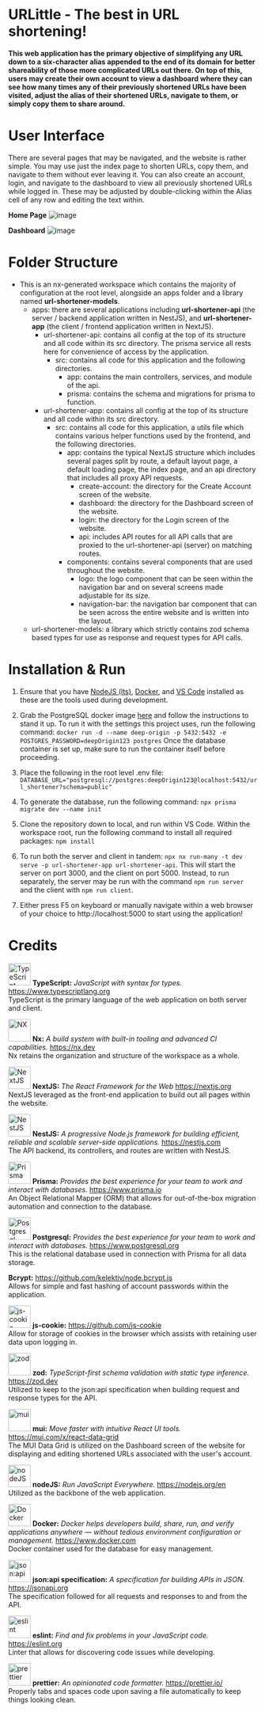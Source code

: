 # URLittle - The best in URL shortening!

**This web application has the primary objective of simplifying any URL down to a six-character alias appended to the end of its domain for better shareability of those more complicated URLs out there. On top of this, users may create their own account to view a dashboard where they can see how many times any of their previously shortened URLs have been visited, adjust the alias of their shortened URLs, navigate to them, or simply copy them to share around.**

# User Interface

There are several pages that may be navigated, and the website is rather simple. You may use just the index page to shorten URLs, copy them, and navigate to them without ever leaving it. You can also create an account, login, and navigate to the dashboard to view all previously shortened URLs while logged in. These may be adjusted by double-clicking within the Alias cell of any row and editing the text within.

**Home Page**
![image](https://github.com/dom426/deep-origin-url-shortener/assets/3878759/b316687f-ed68-4678-962a-c50cf875a144)

**Dashboard**
![image](https://github.com/dom426/deep-origin-url-shortener/assets/3878759/3e2adbfd-d081-4064-8c5e-630369d7d22c)

# Folder Structure

- This is an nx-generated workspace which contains the majority of configuration at the root level, alongside an apps folder and a library named **url-shortener-models**.
  - apps: there are several applications including **url-shortener-api** (the server / backend application written in NestJS), and **url-shortener-app** (the client / frontend application written in NextJS).
    - url-shortener-api: contains all config at the top of its structure and all code within its src directory. The prisma service all rests here for convenience of access by the application.
      - src: contains all code for this application and the following directories.
        - app: contains the main controllers, services, and module of the api.
        - prisma: contains the schema and migrations for prisma to function.
    - url-shortener-app: contains all config at the top of its structure and all code within its src directory.
      - src: contains all code for this application, a utils file which contains various helper functions used by the frontend, and the following directories.
        - app: contains the typical NextJS structure which includes several pages split by route, a default layout page, a default loading page, the index page, and an api directory that includes all proxy API requests.
          - create-account: the directory for the Create Account screen of the website.
          - dashboard: the directory for the Dashboard screen of the website.
          - login: the directory for the Login screen of the website.
          - api: includes API routes for all API calls that are proxied to the url-shortener-api (server) on matching routes.
        - components: contains several components that are used throughout the website.
          - logo: the logo component that can be seen within the navigation bar and on several screens made adjustable for its size.
          - navigation-bar: the navigation bar component that can be seen across the entire website and is written into the layout.
  - url-shortener-models: a library which strictly contains zod schema based types for use as response and request types for API calls.

# Installation & Run

1. Ensure that you have <a href="https://nodejs.org/en/download">NodeJS (lts)</a>, <a href="https://www.docker.com/get-started/">Docker</a>, and <a href="https://code.visualstudio.com/download">VS Code</a> installed as these are the tools used during development.

2. Grab the PostgreSQL docker image <a href="https://hub.docker.com/_/postgres">here</a> and follow the instructions to stand it up. To run it with the settings this project uses, run the following command:
   `docker run -d --name deep-origin -p 5432:5432 -e POSTGRES_PASSWORD=deepOrigin123 postgres`
   Once the database container is set up, make sure to run the container itself before proceeding.

3. Place the following in the root level .env file:
   `DATABASE_URL="postgresql://postgres:deepOrigin123@localhost:5432/url_shortener?schema=public"`

4. To generate the database, run the following command:
   `npx prisma migrate dev --name init`

5. Clone the repository down to local, and run within VS Code. Within the workspace root, run the following command to install all required packages:
   `npm install`

6. To run both the server and client in tandem: `npx nx run-many -t dev serve -p url-shortener-app url-shortener-api`. This will start the server on port 3000, and the client on port 5000. Instead, to run separately, the server may be run with the command `npm run server` and the client with `npm run client`.

7. Either press F5 on keyboard or manually navigate within a web browser of your choice to http://localhost:5000 to start using the application!

# Credits

<a alt="TypeScript logo" href="https://www.typescriptlang.org/" target="_blank" rel="noreferrer"><img alt="TypeScript" src="https://upload.wikimedia.org/wikipedia/commons/thumb/4/4c/Typescript_logo_2020.svg/2048px-Typescript_logo_2020.svg.png" width="45"></a>
**TypeScript:** _JavaScript with syntax for types._ https://www.typescriptlang.org
<br>
TypeScript is the primary language of the web application on both server and client.

<a alt="Nx logo" href="https://nx.dev" target="_blank" rel="noreferrer"><img alt="NX" src="https://raw.githubusercontent.com/nrwl/nx/master/images/nx-logo.png" width="45"></a>
**Nx:** _A build system with built-in tooling and advanced CI capabilities._ https://nx.dev
<br>
Nx retains the organization and structure of the workspace as a whole.

<a alt="NextJS logo" href="https://nextjs.org/" target="_blank" rel="noreferrer"><img alt="NextJS" src="https://camo.githubusercontent.com/9771a2d4a7366d3c6d4793e17104eba9e88f0aec82f7165bfe6871455c26cb2c/68747470733a2f2f6173736574732e76657263656c2e636f6d2f696d6167652f75706c6f61642f76313636323133303535392f6e6578746a732f49636f6e5f6461726b5f6261636b67726f756e642e706e67" width="45"></a>
**NextJS:** _The React Framework for the Web_ https://nextjs.org
<br>
NextJS leveraged as the front-end application to build out all pages within the website.

<a alt="NestJS logo" href="https://nestjs.com/" target="_blank" rel="noreferrer"><img alt="NestJS" src="https://nestjs.com/logo-small-gradient.76616405.svg" width="45"></a>
**NestJS:** _A progressive Node.js framework for building efficient, reliable and scalable server-side applications._ https://nestjs.com
<br>
The API backend, its controllers, and routes are written with NestJS.

<a alt="Prisma logo" href="https://www.prisma.io/" target="_blank" rel="noreferrer"><img alt="Prisma" src="https://prismalens.vercel.app/header/logo-white.svg" width="45"></a>
**Prisma:** _Provides the best experience for your team to work and interact with databases._ https://www.prisma.io
<br>
An Object Relational Mapper (ORM) that allows for out-of-the-box migration automation and connection to the database.

<a alt="Postgresql logo" href="https://www.postgresql.org/" target="_blank" rel="noreferrer"><img alt="Postgresql" src="https://www.postgresql.org/media/img/about/press/elephant.png" width="45"></a>
**Postgresql:** _Provides the best experience for your team to work and interact with databases._ https://www.postgresql.org
<br>
This is the relational database used in connection with Prisma for all data storage.

**Bcrypt:** https://github.com/kelektiv/node.bcrypt.js
<br>
Allows for simple and fast hashing of account passwords within the application.

<a alt="js-cookie logo" href="https://github.com/js-cookie" target="_blank" rel="noreferrer"><img alt="js-cookie" src="https://avatars.githubusercontent.com/u/11557446?s=200&v=4" width="45"></a>
**js-cookie:** https://github.com/js-cookie
<br>
Allow for storage of cookies in the browser which assists with retaining user data upon logging in.

<a alt="zod logo" href="https://zod.dev/" target="_blank" rel="noreferrer"><img alt="zod" src="https://zod.dev/logo.svg" width="45"></a>
**zod:** _TypeScript-first schema validation with static type inference._ https://zod.dev
<br>
Utilized to keep to the json:api specification when building request and response types for the API.

<a alt="mui logo" href="https://mui.com/x/react-data-grid/" target="_blank" rel="noreferrer"><img alt="mui" src="https://camo.githubusercontent.com/f1711f466b9bbd685dafb7e109ee186ff126bb8b100eee77c600cdef7f522640/68747470733a2f2f6d75692e636f6d2f7374617469632f6c6f676f2e737667" width="45"></a>
**mui:** _Move faster with intuitive React UI tools._ https://mui.com/x/react-data-grid
<br>
The MUI Data Grid is utilized on the Dashboard screen of the website for displaying and editing shortened URLs associated with the user's account.

<a alt="nodeJS logo" href="https://nodejs.org/en" target="_blank" rel="noreferrer"><img alt="nodeJS" src="https://avatars.githubusercontent.com/u/9950313?s=48&v=4" width="45"></a>
**nodeJS:** _Run JavaScript Everywhere._ https://nodejs.org/en
<br>
Utilized as the backbone of the web application.

<a alt="Docker logo" href="https://www.docker.com/" target="_blank" rel="noreferrer"><img alt="Docker" src="https://avatars.githubusercontent.com/u/5429470?s=200&v=4" width="45"></a>
**Docker:** _Docker helps developers build, share, run, and verify applications anywhere — without tedious environment configuration or management._ https://www.docker.com
<br>
Docker container used for the database for easy management.

<a alt="json:api specification logo" href="https://jsonapi.org/" target="_blank" rel="noreferrer"><img alt="json:api" src="https://img.stackshare.io/service/8578/UdFPGKd5_400x400.jpg" width="45"></a>
**json:api specification:** _A specification for building APIs in JSON._ https://jsonapi.org
<br>
The specification followed for all requests and responses to and from the API.

<a alt="eslint logo" href="https://eslint.org/" target="_blank" rel="noreferrer"><img alt="eslint" src="https://eslint.org/icon-512.png" width="45"></a>
**eslint:** _Find and fix problems in your JavaScript code._ https://eslint.org
<br>
Linter that allows for discovering code issues while developing.

<a alt="prettier logo" href="https://prettier.io/" target="_blank" rel="noreferrer"><img alt="prettier" src="https://avatars.githubusercontent.com/u/25822731?s=200&v=4" width="45"></a>
**prettier:** _An opinionated code formatter._ https://prettier.io/
<br>
Properly tabs and spaces code upon saving a file automatically to keep things looking clean.
